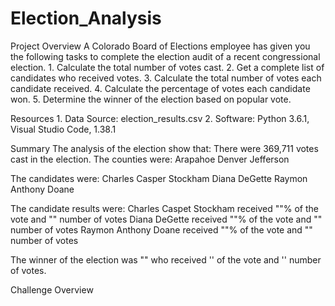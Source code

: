 # Election_Analysis

Project Overview 
  A Colorado Board of Elections employee has given you the following tasks to complete the election audit of a recent congressional election.
    1. Calculate the total number of votes cast.
    2. Get a complete list of candidates who received votes. 
    3. Calculate the total number of votes each candidate received. 
    4. Calculate the percentage of votes each candidate won.
    5. Determine the winner of the election based on popular vote. 
    
Resources
    1. Data Source: election_results.csv
    2. Software: Python 3.6.1, Visual Studio Code, 1.38.1
    
Summary
 The analysis of the election show that:
 There were 369,711 votes cast in the election. 
  The counties were:
  Arapahoe
  Denver
  Jefferson
  
 The candidates were: 
  Charles Casper Stockham
  Diana DeGette
  Raymon Anthony Doane
 
  The candidate results were:
    Charles Caspet Stockham received ""% of the vote and "" number of votes
    Diana DeGette received ""% of the vote and "" number of votes
    Raymon Anthony Doane received ""% of the vote and "" number of votes
    
 The winner of the election was 
  "" who received '' of the vote and '' number of votes.
  
Challenge Overview 
